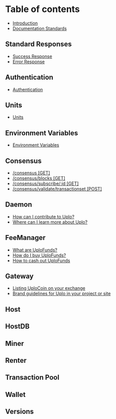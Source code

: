 # Table of contents

* [Introduction](README.md)
* [Documentation Standards](introduction/documentation-standards.md)

## Standard Responses

* [Success Response](standard-responses/success-response.md)
* [Error Response](standard-responses/error-response.md)

## Authentication

* [Authentication](authentication/authentication.md)

## Units

* [Units](units/units.md)


## Environment Variables

* [Environment Variables](environment-variables/environment-variables.md)

## Consensus

* [/consensus [GET]](consensus/consensus-get.md)
* [/consensus/blocks [GET]](consensus/consensus-blocks-get.md)
* [/consensus/subscribe/:id [GET]](consensus/consensussubscribe-id-get.md)
* [/consensus/validate/transactionset [POST]](consensus/consensus-validate-transactionset-post.md)

## Daemon

* [How can I contribute to Uplo?](contributing/how-can-i-contribute-to-uplo.md)
* [Where can I learn more about Uplo?](contributing/learn-more.md)

## FeeManager

* [What are UploFunds?](uplofunds/what-are-uplofunds.md)
* [How do I buy UploFunds?](uplofunds/how-do-i-buy-uplofunds.md)
* [How to cash out UploFunds](uplofunds/how-to-cash-out-uplofunds.md)

## Gateway

* [Listing UploCoin on your exchange](uplo-integrations/listing-uplocoin-on-your-exchange.md)
* [Brand guidelines for Uplo in your project or site](uplo-integrations/brand-guidelines-for-uplo-in-your-project-or-site.md)

## Host

## HostDB

## Miner

## Renter

## Transaction Pool

## Wallet

## Versions